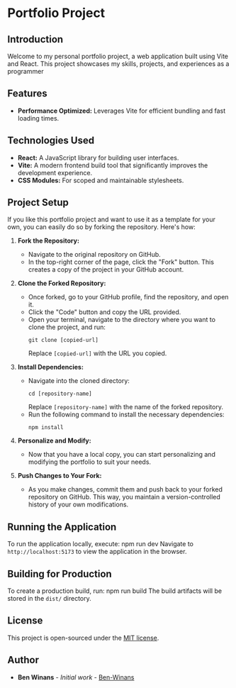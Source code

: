 # Portfolio Project

## Introduction
Welcome to my personal portfolio project, a web application built using Vite and React. This project showcases my skills, projects, and experiences as a programmer

## Features
- **Performance Optimized:** Leverages Vite for efficient bundling and fast loading times.

## Technologies Used
- **React:** A JavaScript library for building user interfaces.
- **Vite:** A modern frontend build tool that significantly improves the development experience.
- **CSS Modules:** For scoped and maintainable stylesheets.

## Project Setup
If you like this portfolio project and want to use it as a template for your own, you can easily do so by forking the repository. Here's how:

1. **Fork the Repository:**
   - Navigate to the original repository on GitHub.
   - In the top-right corner of the page, click the "Fork" button. This creates a copy of the project in your GitHub account.

2. **Clone the Forked Repository:**
   - Once forked, go to your GitHub profile, find the repository, and open it.
   - Click the "Code" button and copy the URL provided.
   - Open your terminal, navigate to the directory where you want to clone the project, and run:
     ```
     git clone [copied-url]
     ```
     Replace `[copied-url]` with the URL you copied.

3. **Install Dependencies:**
   - Navigate into the cloned directory:
     ```
     cd [repository-name]
     ```
     Replace `[repository-name]` with the name of the forked repository.
   - Run the following command to install the necessary dependencies:
     ```
     npm install
     ```

4. **Personalize and Modify:**
   - Now that you have a local copy, you can start personalizing and modifying the portfolio to suit your needs.

5. **Push Changes to Your Fork:**
   - As you make changes, commit them and push back to your forked repository on GitHub. This way, you maintain a version-controlled history of your own modifications.


## Running the Application
To run the application locally, execute:
npm run dev
Navigate to `http://localhost:5173` to view the application in the browser.

## Building for Production
To create a production build, run:
npm run build
The build artifacts will be stored in the `dist/` directory.


## License
This project is open-sourced under the [MIT license](LICENSE).

## Author
- **Ben Winans** - *Initial work* - [Ben-Winans](https://github.com/Ben-Winans)
